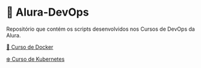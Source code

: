# :milky_way: Alura-DevOps

Repositório que contém os scripts desenvolvidos nos Cursos de DevOps da Alura.

[:whale: Curso de Docker](https://github.com/PedroPadilhaPortella/Alura-DevOps/tree/main/Docker#readme)

[:snowflake: Curso de Kubernetes](https://github.com/PedroPadilhaPortella/Alura-DevOps/tree/main/Kubernetes_Pods_Services_ConfigMap#readme)